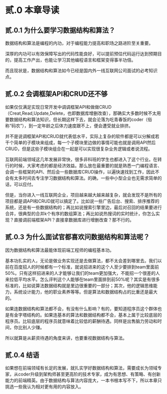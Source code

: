 # 贰.0 本章导读

## 贰.0.1 为什么要学习数据结构和算法？

数据结构和算法是编程的内功，对于编程能力提高和职场之路进阶至关重要。

深厚的内功可以有效保障写出的代码性能良好，可以提前预估代码运行达到预期目的，提高工作产出，也能让学习其他编程语言和框架变得事半功倍。

而且现状是，数据结构和算法如今已经是国内外一线互联网公司面试的必考知识点。

## 贰.0.2 会调框架API和CRUD还不够

如果仅仅满足实现日常开发中调调框架API和做做CRUD（Creat,Read,Update,Delete，也即数据库增删改查），那确实大多数时候不太用要数据结构和算法知识，但长期这样下去，就会沦落为吃青春饭的coder（俗称“码农”），到一定年龄之后体力速度跟不上，便会遭受就业排挤。

并不是说调框架API和CRUD就代表低水平，实际上复杂的软件都是可以分解成若干个简单的子模块来组成，每一个子模块里边做的事情可能也就是调用API然后CRUD，但是这些子模块组合在一起是可以实现很复杂业务逻辑或者说流程。

互联网前端领域这几年发展非常快，很多非科班的学生也都进入了这个行业。在转行的时候，大家考虑的都是经济效益。那么放在最重要的就是熟悉一门编程语言、会调一些框架的API、然后会一些数据库CRUD操作，以遍快速找到工作，因此不会有太多时间去专注学习数据结构和算法。的确，一些中小型企业也无需求简单的话，可以应付。

但是，当你进入一线互联网企业，项目越来越大越来越复杂，就会发现不是所有的项目都是调API和CRUD就可以搞定了。比如说一些广告后台、搜索、排序推荐的系统，还是有一些数据结构的；再比如说搜索引擎里边，最后对召回的结果要进行合并，很典型的合并k个有序的数组算法；再比如说热搜词的实时统计，你怎么实现？直接调前端框架API？直接拿数据库进行增删改查？那不行的。

## 贰.0.3 为什么面试官都喜欢问数据结构和算法呢？

因为数据结构和算法最能体现前端工程师的编程基本功。

基本功扎实的人，无论是做业务实现还是去做算法，都不太会差到哪里去。我们以前在百度招人的时候都有一个标准，就说招进来的这个人至少要排到team里面前50%。只有这样招进来的人才能够让我们的team更加强大，不能招一个很差的人来拉低平均水平。怎么评判这个人能够在team里面排到前50%呢？其实是有很多标准的，比如说算法数据结构就是里边很重要的一部分；其次，他的逻辑思维能力，系统设计能力，他的职业素养等等。但是算法和数据结构占的比重还是最大的。

如果连数据结构和算法都不会，有没有什么影响？有的，要知道程序员这个群体也是有金字塔结构的。如果连基本的算法和数据结构都不会，基本上属于比较底层的程序员。比较底层的程序员就意味着比较低的薪酬待遇。同样是出售脑力劳动和时间，你比别人少赚。

所以就算是从薪资待遇的角度来讲，也要重视数据结构与算法。

## 贰.0.4 结语

如果想在前端领域有长足的发展，就扎实学好数据结构和算法，需要成长为领域专家，从coder升级到架构师甚至更高阶的技术专家，成为有思想、有策略、有创新能力的前端精英。由于数据结构与算法内容庞大，一本书根本写不下，所以本章只挑选一些我认为相对更有用的内容放入。





